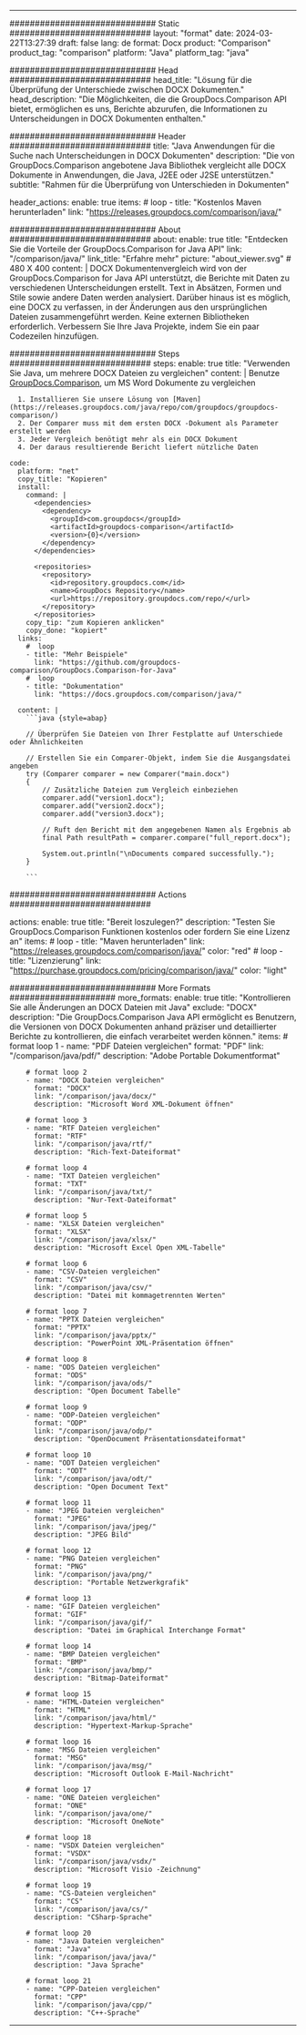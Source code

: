 
---
############################# Static ############################
layout: "format"
date:  2024-03-22T13:27:39
draft: false
lang: de
format: Docx
product: "Comparison"
product_tag: "comparison"
platform: "Java"
platform_tag: "java"

############################# Head ############################
head_title: "Lösung für die Überprüfung der Unterschiede zwischen DOCX Dokumenten."
head_description: "Die Möglichkeiten, die die GroupDocs.Comparison API bietet, ermöglichen es uns, Berichte abzurufen, die Informationen zu Unterscheidungen in DOCX Dokumenten enthalten."

############################# Header ############################
title: "Java Anwendungen für die Suche nach Unterscheidungen in DOCX Dokumenten" 
description: "Die von GroupDocs.Comparison angebotene Java Bibliothek vergleicht alle DOCX Dokumente in Anwendungen, die Java, J2EE oder J2SE unterstützen."
subtitle: "Rahmen für die Überprüfung von Unterschieden in Dokumenten"  

header_actions:
  enable: true
  items:
    #  loop
    - title: "Kostenlos Maven herunterladen"
      link: "https://releases.groupdocs.com/comparison/java/"
      
############################# About ############################
about:
    enable: true
    title: "Entdecken Sie die Vorteile der GroupDocs.Comparison for Java API"
    link: "/comparison/java/"
    link_title: "Erfahre mehr"
    picture: "about_viewer.svg" # 480 X 400
    content: |
       DOCX Dokumentenvergleich wird von der GroupDocs.Comparison for Java API unterstützt, die Berichte mit Daten zu verschiedenen Unterscheidungen erstellt. Text in Absätzen, Formen und Stile sowie andere Daten werden analysiert. Darüber hinaus ist es möglich, eine DOCX zu verfassen, in der Änderungen aus den ursprünglichen Dateien zusammengeführt werden. Keine externen Bibliotheken erforderlich. Verbessern Sie Ihre Java Projekte, indem Sie ein paar Codezeilen hinzufügen.

############################# Steps ############################
steps:
    enable: true
    title: "Verwenden Sie Java, um mehrere DOCX Dateien zu vergleichen"
    content: |
      Benutze [GroupDocs.Comparison](https://products.groupdocs.com/comparison/java/), um MS Word Dokumente zu vergleichen
      
      1. Installieren Sie unsere Lösung von [Maven](https://releases.groupdocs.com/java/repo/com/groupdocs/groupdocs-comparison/)
      2. Der Comparer muss mit dem ersten DOCX -Dokument als Parameter erstellt werden
      3. Jeder Vergleich benötigt mehr als ein DOCX Dokument
      4. Der daraus resultierende Bericht liefert nützliche Daten
   
    code:
      platform: "net"
      copy_title: "Kopieren"
      install:
        command: |
          <dependencies>
            <dependency>
              <groupId>com.groupdocs</groupId>
              <artifactId>groupdocs-comparison</artifactId>
              <version>{0}</version>
            </dependency>
          </dependencies>

          <repositories>
            <repository>
              <id>repository.groupdocs.com</id>
              <name>GroupDocs Repository</name>
              <url>https://repository.groupdocs.com/repo/</url>
            </repository>
          </repositories>
        copy_tip: "zum Kopieren anklicken"
        copy_done: "kopiert"
      links:
        #  loop
        - title: "Mehr Beispiele"
          link: "https://github.com/groupdocs-comparison/GroupDocs.Comparison-for-Java"
        #  loop
        - title: "Dokumentation"
          link: "https://docs.groupdocs.com/comparison/java/"
          
      content: |
        ```java {style=abap}

        // Überprüfen Sie Dateien von Ihrer Festplatte auf Unterschiede oder Ähnlichkeiten

        // Erstellen Sie ein Comparer-Objekt, indem Sie die Ausgangsdatei angeben
        try (Comparer comparer = new Comparer("main.docx") 
        {
            // Zusätzliche Dateien zum Vergleich einbeziehen
        	comparer.add("version1.docx");
            comparer.add("version2.docx");
            comparer.add("version3.docx");

            // Ruft den Bericht mit dem angegebenen Namen als Ergebnis ab
            final Path resultPath = comparer.compare("full_report.docx"); 

            System.out.println("\nDocuments compared successfully.");
        }
        
        ```            

############################# Actions ############################

actions:
  enable: true
  title: "Bereit loszulegen?"
  description: "Testen Sie GroupDocs.Comparison Funktionen kostenlos oder fordern Sie eine Lizenz an"
  items:
    #  loop
    - title: "Maven herunterladen"
      link: "https://releases.groupdocs.com/comparison/java/"
      color: "red"
        #  loop
    - title: "Lizenzierung"
      link: "https://purchase.groupdocs.com/pricing/comparison/java/"
      color: "light"


############################# More Formats #####################
more_formats:
    enable: true
    title: "Kontrollieren Sie alle Änderungen an DOCX Dateien mit Java"
    exclude: "DOCX"
    description: "Die GroupDocs.Comparison Java API ermöglicht es Benutzern, die Versionen von DOCX Dokumenten anhand präziser und detaillierter Berichte zu kontrollieren, die einfach verarbeitet werden können."
    items: 
        # format loop 1
        - name: "PDF Dateien vergleichen"
          format: "PDF"
          link: "/comparison/java/pdf/"
          description: "Adobe Portable Dokumentformat"

        # format loop 2
        - name: "DOCX Dateien vergleichen"
          format: "DOCX"
          link: "/comparison/java/docx/"
          description: "Microsoft Word XML-Dokument öffnen"

        # format loop 3
        - name: "RTF Dateien vergleichen"
          format: "RTF"
          link: "/comparison/java/rtf/"
          description: "Rich-Text-Dateiformat"

        # format loop 4
        - name: "TXT Dateien vergleichen"
          format: "TXT"
          link: "/comparison/java/txt/"
          description: "Nur-Text-Dateiformat"

        # format loop 5
        - name: "XLSX Dateien vergleichen"
          format: "XLSX"
          link: "/comparison/java/xlsx/"
          description: "Microsoft Excel Open XML-Tabelle"

        # format loop 6
        - name: "CSV-Dateien vergleichen"
          format: "CSV"
          link: "/comparison/java/csv/"
          description: "Datei mit kommagetrennten Werten"

        # format loop 7
        - name: "PPTX Dateien vergleichen"
          format: "PPTX"
          link: "/comparison/java/pptx/"
          description: "PowerPoint XML-Präsentation öffnen"

        # format loop 8
        - name: "ODS Dateien vergleichen"
          format: "ODS"
          link: "/comparison/java/ods/"
          description: "Open Document Tabelle"

        # format loop 9
        - name: "ODP-Dateien vergleichen"
          format: "ODP"
          link: "/comparison/java/odp/"
          description: "OpenDocument Präsentationsdateiformat"

        # format loop 10
        - name: "ODT Dateien vergleichen"
          format: "ODT"
          link: "/comparison/java/odt/"
          description: "Open Document Text"

        # format loop 11
        - name: "JPEG Dateien vergleichen"
          format: "JPEG"
          link: "/comparison/java/jpeg/"
          description: "JPEG Bild"

        # format loop 12
        - name: "PNG Dateien vergleichen"
          format: "PNG"
          link: "/comparison/java/png/"
          description: "Portable Netzwerkgrafik"

        # format loop 13
        - name: "GIF Dateien vergleichen"
          format: "GIF"
          link: "/comparison/java/gif/"
          description: "Datei im Graphical Interchange Format"

        # format loop 14
        - name: "BMP Dateien vergleichen"
          format: "BMP"
          link: "/comparison/java/bmp/"
          description: "Bitmap-Dateiformat"

        # format loop 15
        - name: "HTML-Dateien vergleichen"
          format: "HTML"
          link: "/comparison/java/html/"
          description: "Hypertext-Markup-Sprache"

        # format loop 16
        - name: "MSG Dateien vergleichen"
          format: "MSG"
          link: "/comparison/java/msg/"
          description: "Microsoft Outlook E-Mail-Nachricht"

        # format loop 17
        - name: "ONE Dateien vergleichen"
          format: "ONE"
          link: "/comparison/java/one/"
          description: "Microsoft OneNote"

        # format loop 18
        - name: "VSDX Dateien vergleichen"
          format: "VSDX"
          link: "/comparison/java/vsdx/"
          description: "Microsoft Visio -Zeichnung"

        # format loop 19
        - name: "CS-Dateien vergleichen"
          format: "CS"
          link: "/comparison/java/cs/"
          description: "CSharp-Sprache"

        # format loop 20
        - name: "Java Dateien vergleichen"
          format: "Java"
          link: "/comparison/java/java/"
          description: "Java Sprache"
          
        # format loop 21
        - name: "CPP-Dateien vergleichen"
          format: "CPP"
          link: "/comparison/java/cpp/"
          description: "C++-Sprache"
---